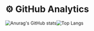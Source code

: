 # ⚙️  GitHub Analytics

![Anurag's GitHub stats](https://github-readme-stats.vercel.app/api?username=qBrunoSilva&show_icons=true&theme=react)![Top Langs](https://github-readme-stats.vercel.app/api/top-langs/?username=qBrunoSilva&langs_count=8&layout=compact&theme=react)

<!--
**qBrunoSilva/qBrunoSIlva** is a ✨ _special_ ✨ repository because its `README.md` (this file) appears on your GitHub profile.

Here are some ideas to get you started:

- 🔭 I’m currently working on ...
- 🌱 I’m currently learning ...
- 👯 I’m looking to collaborate on ...
- 🤔 I’m looking for help with ...
- 💬 Ask me about ...
- 📫 How to reach me: ...
- 😄 Pronouns: ...
- ⚡ Fun fact: ...
-->
